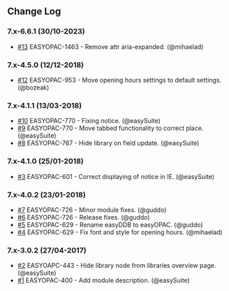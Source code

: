 ## Change Log

### 7.x-6.6.1 (30/10-2023)
- [#13](https://github.com/easySuite/ding_library_opening_hours/pull/13) EASYOPAC-1463 - Remove attr aria-expanded. (@mihaelad)

### 7.x-4.5.0 (12/12-2018)
- [#12](https://github.com/easySuite/ding_library_opening_hours/pull/12) EASYOPAC-953 - Move opening hours settings to default settings. (@bozeak)

### 7.x-4.1.1 (13/03-2018)
- [#10](https://github.com/easySuite/ding_library_opening_hours/pull/10) EASYOPAC-770 - Fixing notice. (@easySuite)
- [#9](https://github.com/easySuite/ding_library_opening_hours/pull/9) EASYOPAC-770 - Move tabbed functionality to correct place. (@easySuite)
- [#8](https://github.com/easySuite/ding_library_opening_hours/pull/8) EASYOPAC-767 - Hide library on field update. (@easySuite)

### 7.x-4.1.0 (25/01-2018)
- [#3](https://github.com/easySuite/ding_library_opening_hours/pull/3) EASYOPAC-601 - Correct displaying of notice in IE. (@easySuite)

### 7.x-4.0.2 (23/01-2018)
- [#7](https://github.com/easySuite/ding_library_opening_hours/pull/7) EASYOPAC-726 - Minor module fixes. (@guddo)
- [#6](https://github.com/easySuite/ding_library_opening_hours/pull/6) EASYOPAC-726 - Release fixes. (@guddo)
- [#5](https://github.com/easySuite/ding_library_opening_hours/pull/5) EASYOPAC-629 - Rename easyDDB to easyOPAC. (@guddo)
- [#4](https://github.com/easySuite/ding_library_opening_hours/pull/4) EASYOPAC-629 - Fix font and style for opening hours. (@mihaelad)

### 7.x-3.0.2 (27/04-2017)
- [#2](https://github.com/easySuite/ding_library_opening_hours/pull/2) EASYOAPC-443 - Hide library node from libraries overview page. (@easySuite)
- [#1](https://github.com/easySuite/ding_library_opening_hours/pull/1) EASYOPAC-400 - Add module description. (@easySuite)